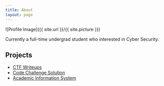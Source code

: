 ```yaml
---
title: About
layout: page
---
```


![Profile Image]({{ site.url }}/{{ site.picture }})

<p>
Currently a full-time undergrad student who interested in Cyber Security.
</p>
<h2>Projects</h2>

<ul>
	<li><a href="https://github.com/ret2ex/ctf-writeups">CTF Writeups</a></li>
	<li><a href="https://github.com/ret2ex/code-challenge">Code Challenge Solution</a></li>
	<li><a href="https://github.com/ret2ex/CI_siakad">Academic Information System</a></li>
		
</ul>